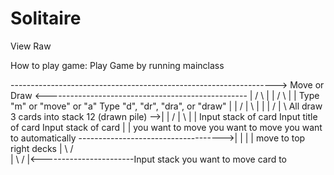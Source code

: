 # Solitaire

View Raw

How to play game:
Play Game by running mainclass


 ------------------------------------------------------------------>  Move or Draw  <--------------------------------------------------
 |                                                                   /            \                                                    | 
 |                                                                  /              \                                                   |
 |                                          Type "m" or "move" or "a"               Type "d", "dr", "dra", or "draw"                   |
 |                                         /            |            \                               |                                 |
 |                                        /             |             \                 All draw 3 cards into stack 12 (drawn pile) -->|
 |                                       /              |              \                                                               |
 |                       Input stack of card    Input title of card     Input stack of card                                            |
 |                        you want to move       you want to move       you want to automatically ------------------------------------>|
 |                              |                       |               move to top right decks 
 |                               \                     /        
 |                                \                   /
 |<-----------------------Input stack you want to move card to
